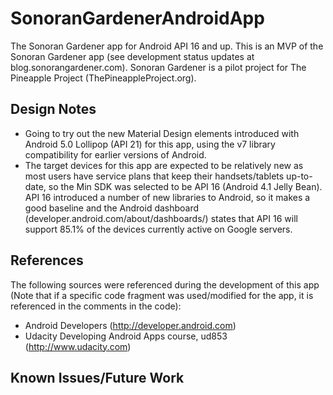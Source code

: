 # SonoranGardenerAndroidApp
The Sonoran Gardener app for Android API 16 and up. This is an MVP of the Sonoran Gardener app (see
development status updates at blog.sonorangardener.com). Sonoran Gardener is a pilot project
for The Pineapple Project (ThePineappleProject.org).

## Design Notes
- Going to try out the new Material Design elements introduced with Android 5.0 Lollipop (API 21)
for this app, using the v7 library compatibility for earlier versions of Android.
- The target devices for this app are expected to be relatively new as most users have service plans
that keep their handsets/tablets up-to-date, so the Min SDK was selected to be API 16 (Android 4.1
Jelly Bean). API 16 introduced a number of new libraries to Android, so it makes a good baseline
and the Android dashboard (developer.android.com/about/dashboards/) states that API 16 will
support 85.1% of the devices currently active on Google servers.

## References
The following sources were referenced during the development of this app (Note that if a specific
code fragment was used/modified for the app, it is referenced in the comments in the code):
- Android Developers (http://developer.android.com)
- Udacity Developing Android Apps course, ud853 (http://www.udacity.com)

## Known Issues/Future Work


